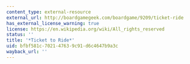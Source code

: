 ```yaml
---
content_type: external-resource
external_url: http://boardgamegeek.com/boardgame/9209/ticket-ride
has_external_license_warning: true
license: https://en.wikipedia.org/wiki/All_rights_reserved
status: ''
title: '*Ticket to Ride*'
uid: bfbf581c-7021-4763-9c91-d6c4647b9a3c
wayback_url: ''
---
```


